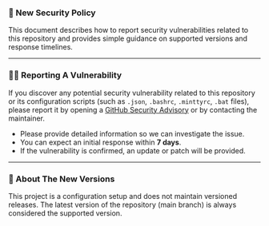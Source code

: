 ### 🚨 New Security Policy

This document describes how to report security vulnerabilities related to this repository and provides simple guidance on supported versions and response timelines.

---

### 🕵️‍♂️ Reporting A Vulnerability

If you discover any potential security vulnerability related to this repository or its configuration scripts (such as `.json`, `.bashrc`, `.minttyrc`, `.bat` files), please report it by opening a [GitHub Security Advisory](https://github.com/JuegaTade7175/algol68-vscode-genie-setup/security/advisories/new) or by contacting the maintainer.

- Please provide detailed information so we can investigate the issue.
- You can expect an initial response within **7 days**.
- If the vulnerability is confirmed, an update or patch will be provided.

---

### 🤔 About The New Versions

This project is a configuration setup and does not maintain versioned releases. The latest version of the repository (main branch) is always considered the supported version.
